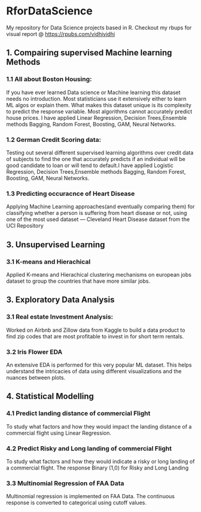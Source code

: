 # RforDataScience
 My repository for Data Science projects based in R. Checkout my rbups for visual report @ https://rpubs.com/vidhividhi
 
 ## 1. Compairing supervised Machine learning Methods
 
 ### 1.1 All about Boston Housing:
 If you have ever learned Data science or Machine learning this dataset needs no introduction. Most statisticians use it extensively either to learn ML algos or explain them. What makes this dataset unique is its complexity to predict the response variable. Most algorithms cannot accurately predict house prices. I have applied Linear Regression, Decision Trees,Ensemble methods Bagging, Random Forest, Boosting, GAM, Neural Networks.
 
 ### 1.2 German Credit Scoring data:
 Testing out several different supervised learning algorithms over credit data of subjects to find the one that accurately predicts if an individual will be good candidate to loan or will tend to default.I have applied Logistic Regression, Decision Trees,Ensemble methods Bagging, Random Forest, Boosting, GAM, Neural Networks.
 
 ### 1.3 Predicting occuracnce of Heart Disease
 Applying Machine Learning approaches(and eventually comparing them) for classifying whether a person is suffering from heart disease or  not, using one of the most used dataset — Cleveland Heart Disease dataset from the UCI Repository
 
 ## 3. Unsupervised Learning
 
 ### 3.1 K-means and Hierachical
 Applied K-means and Hierachical clustering mechanisms on european jobs dataset to group the countries that have more similar jobs.
 
 ## 3. Exploratory Data Analysis
 
 ### 3.1 Real estate Investment Analysis: 
 Worked on Airbnb and Zillow data from Kaggle to build a data product to find zip codes that are most profitable to invest in for short term rentals.
 
 ### 3.2 Iris Flower EDA
 An extensive EDA is performed for this very popular ML dataset. This helps understand the intricacies of data using different visualizations and the nuances between plots.
 
 ## 4. Statistical Modelling
 
 ### 4.1 Predict landing distance of commercial Flight
 To study what factors and how they would impact the landing distance of a commercial flight using Linear Regression.

 ### 4.2 Predict Risky and Long landing of commercial Flight
 To study what factors and how they would indicate a risky or long landing of a commercial flight. The response Binary (1,0) for Risky    and Long Landing

 ### 3.3 Multinomial Regression of FAA Data
 Multinomial regression is implemented on FAA Data. The continuous response is converted to categorical using cutoff values.
